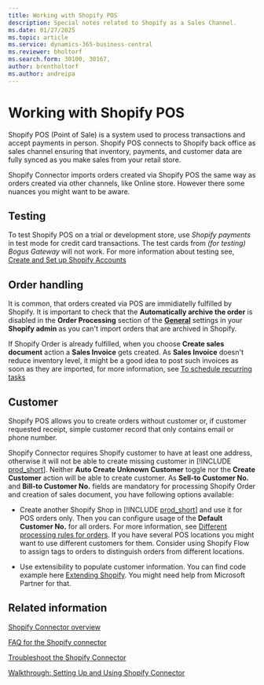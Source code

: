 ```yaml
---
title: Working with Shopify POS
description: Special notes related to Shopify as a Sales Channel.
ms.date: 01/27/2025
ms.topic: article
ms.service: dynamics-365-business-central
ms.reviewer: bholtorf
ms.search.form: 30100, 30167, 
author: brentholtorf
ms.author: andreipa
---
```


# Working with Shopify POS

Shopify POS (Point of Sale) is a system used to process transactions and accept payments in person. Shopify POS connects to Shopify back office as sales channel ensuring that inventory, payments, and customer data are fully synced as you make sales from your retail store.

Shopify Connector imports orders created via Shopify POS the same way as orders created via other channels, like Online store. However there some nuances you might want to be aware.

## Testing 

To test Shopify POS on a trial or development store, use *Shopify payments* in test mode for credit card transactions. The test cards from *(for testing) Bogus Gateway* will not work. For more information about testing see, [Create and Set up Shopify Accounts](shopify-account.md)

## Order handling

It is common, that orders created via POS are immidiatelly fulfilled by Shopify. It is important to check that the **Automatically archive the order** is disabled in the **Order Processing** section of the [**General**](https://www.shopify.com/admin/settings/general) settings in your **Shopify admin** as you can't import orders that are archived in Shopify. 

If Shopify Order is already fulfilled, when you choose **Create sales document** action a **Sales Invoice** gets created.  As **Sales Invoice** doesn't reduce inventory level, it might be a good idea to post such invoices as soon as they are imported, for more information, see [To schedule recurring tasks](background.md#to-schedule-recurring-tasks)

## Customer

Shopify POS allows you to create orders without customer or, if customer requested receipt, simple customer record that only contains email or phone number. 

Shopify Connector requires Shopify customer to have at least one address, otherwise it will not be able to create missing customer in [!INCLUDE [prod_short](../includes/prod_short.md)]. Neither **Auto Create Unknown Customer** toggle nor the **Create Customer** action will be able to create customer. 
As **Sell-to Customer No.** and **Bill-to Customer No.** fields are mandatory for processing Shopify Order and creation of sales document, you have following options available: 

- Create another Shopify Shop in [!INCLUDE [prod_short](../includes/prod_short.md)] and use it for POS orders only. Then you can configure usage of the **Default Customer No.** for all orders. For more information, see [Different processing rules for orders](synchronize-orders.md#different-processing-rules-for-orders). If you have several POS locations you might want to use different customers for them. Consider using Shopify Flow to assign tags to orders to distinguish orders from different locations.

- Use extensibility to populate customer information. You can find code example here [Extending Shopify](/dynamics365/business-central/dev-itpro/developer/devenv-extending-shopify#populate-fields-on-an-imported-shopify-order). You might need help from Microsoft Partner for that.


## Related information

[Shopify Connector overview](shopify-connector-overview.md)

[FAQ for the Shopify connector](shopify-faq.md)

[Troubleshoot the Shopify Connector](troubleshoot.md)

[Walkthrough: Setting Up and Using Shopify Connector](walkthrough-setting-up-and-using-shopify.md)  


